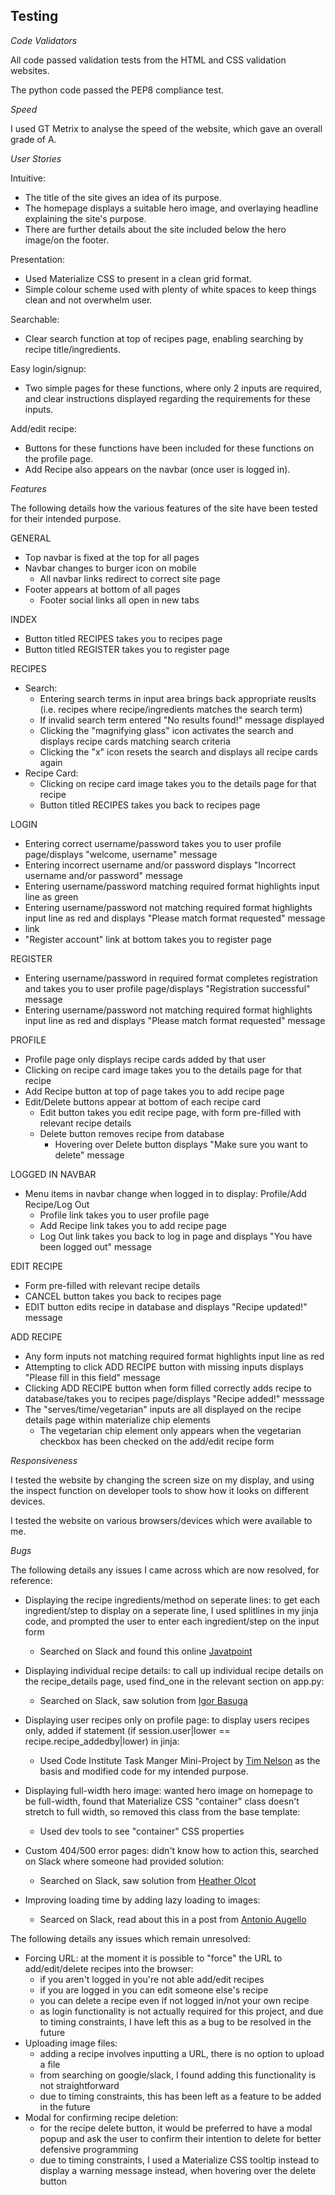 ## Testing

_Code Validators_

All code passed validation tests from the HTML and CSS validation websites.

The python code passed the PEP8 compliance test.

_Speed_

I used GT Metrix to analyse the speed of the website, which gave an overall grade of A.

_User Stories_

Intuitive:
 - The title of the site gives an idea of its purpose.
 - The homepage displays a suitable hero image, and overlaying headline explaining the site's purpose.
 - There are further details about the site included below the hero image/on the footer.

Presentation:
 - Used Materialize CSS to present in a clean grid format.
 - Simple colour scheme used with plenty of white spaces to keep things clean and not overwhelm user.

Searchable:
 - Clear search function at top of recipes page, enabling searching by recipe title/ingredients.

Easy login/signup:
 - Two simple pages for these functions, where only 2 inputs are required, and clear instructions displayed regarding the requirements for these inputs.

Add/edit recipe:
 - Buttons for these functions have been included for these functions on the profile page.
 - Add Recipe also appears on the navbar (once user is logged in).

_Features_

The following details how the various features of the site have been tested for their intended purpose.

GENERAL

 - Top navbar is fixed at the top for all pages
 - Navbar changes to burger icon on mobile
	- All navbar links redirect to correct site page
 - Footer appears at bottom of all pages
 	- Footer social links all open in new tabs

INDEX
 
 - Button titled RECIPES takes you to recipes page
 - Button titled REGISTER takes you to register page

RECIPES

 - Search:
	- Entering search terms in input area brings back appropriate reuslts (i.e. recipes where recipe/ingredients matches the search term)
	- If invalid search term entered "No results found!" message displayed
	- Clicking the "magnifying glass" icon activates the search and displays recipe cards matching search criteria
	- Clicking the "x" icon resets the search and displays all recipe cards again
 - Recipe Card:
	- Clicking on recipe card image takes you to the details page for that recipe
 	- Button titled RECIPES takes you back to recipes page

LOGIN

 - Entering correct username/password takes you to user profile page/displays "welcome, username" message
 - Entering incorrect username and/or password displays "Incorrect username and/or password" message 
 - Entering username/password matching required format highlights input line as green
 - Entering username/password not matching required format highlights input line as red and displays "Please match format requested" message
 - link
 - "Register account" link at bottom takes you to register page
 
REGISTER

 - Entering username/password in required format completes registration and takes you to user profile page/displays "Registration successful" message
 - Entering username/password not matching required format highlights input line as red and displays "Please match format requested" message

PROFILE

 - Profile page only displays recipe cards added by that user
 - Clicking on recipe card image takes you to the details page for that recipe
 - Add Recipe button at top of page takes you to add recipe page
 - Edit/Delete buttons appear at bottom of each recipe card
	- Edit button takes you edit recipe page, with form pre-filled with relevant recipe details
	- Delete button removes recipe from database
		- Hovering over Delete button displays "Make sure you want to delete" message

LOGGED IN NAVBAR
 - Menu items in navbar change when logged in to display: Profile/Add Recipe/Log Out
 	- Profile link takes you to user profile page
 	- Add Recipe link takes you to add recipe page
	- Log Out link takes you back to log in page and displays "You have been logged out" message

EDIT RECIPE
 - Form pre-filled with relevant recipe details
 - CANCEL button takes you back to recipes page
 - EDIT button edits recipe in database and displays "Recipe updated!" message

ADD RECIPE
 - Any form inputs not matching required format highlights input line as red
 - Attempting to click ADD RECIPE button with missing inputs displays "Please fill in this field" message
 - Clicking ADD RECIPE button when form filled correctly adds recipe to database/takes you to recipes page/displays "Recipe added!" messsage
 - The "serves/time/vegetarian" inputs are all displayed on the recipe details page within materialize chip elements
 	- The vegetarian chip element only appears when the vegetarian checkbox has been checked on the add/edit recipe form


_Responsiveness_
	
I tested the website by changing the screen size on my display, and using the inspect function on developer tools to show how it looks on different devices.

I tested the website on various browsers/devices which were available to me.


_Bugs_

The following details any issues I came across which are now resolved, for reference:

 - Displaying the recipe ingredients/method on seperate lines: to get each ingredient/step to display on a seperate line, I used splitlines in my jinja code, and prompted the user to enter each ingredient/step on the input form 
    - Searched on Slack and found this online [Javatpoint](https://www.javatpoint.com/how-to-split-a-string-in-java-with-delimiter#:~:text=In%20Java,%20splitting%20string%20is%20an%20important%20and,the%20split%20()%20method%20of%20the%20String%20class.)
 
 - Displaying individual recipe details: to call up individual recipe details on the recipe_details page, used find_one in the relevant section on app.py:
    - Searched on Slack, saw solution from [Igor Basuga](https://code-institute-room.slack.com/team/UPDFEU62U)
 
 - Displaying user recipes only on profile page: to display users recipes only, added if statement (if session.user|lower == recipe.recipe_addedby|lower) in jinja:
    - Used Code Institute Task Manger Mini-Project by [Tim Nelson](https://code-institute-room.slack.com/team/UBVE86CJC) as the basis and modified code for my intended purpose.
 
 - Displaying full-width hero image: wanted hero image on homepage to be full-width, found that Materialize CSS "container" class doesn't stretch to full width, so removed this class from the base template: 
    - Used dev tools to see "container" CSS properties 
    
 - Custom 404/500 error pages: didn't know how to action this, searched on Slack where someone had provided solution:
    - Searched on Slack, saw solution from [Heather Olcot](https://code-institute-room.slack.com/team/U9CBT421G) 
 
 - Improving loading time by adding lazy loading to images: 
    - Searced on Slack, read about this in a post from [Antonio Augello](https://code-institute-room.slack.com/team/UCS5Q5LKH)
    
The following details any issues which remain unresolved:

 - Forcing URL: at the moment it is possible to "force" the URL to add/edit/delete recipes into the browser:
	- if you aren't logged in you're not able add/edit recipes
	- if you are logged in you can edit someone else's recipe
	- you can delete a recipe even if not logged in/not your own recipe
	- as login functionality is not actually required for this project, and due to timing constraints, I have left this as a bug to be resolved in the future
 - Uploading image files:
	- adding a recipe involves inputting a URL, there is no option to upload a file
	- from searching on google/slack, I found adding this functionality is not straightforward
	- due to timing constraints, this has been left as a feature to be added in the future
 - Modal for confirming recipe deletion:
	- for the recipe delete button, it would be preferred to have a modal popup and ask the user to confirm their intention to delete for better defensive programming
	- due to timing constraints, I used a Materialize CSS tooltip instead to display a warning message instead, when hovering over the delete button

    